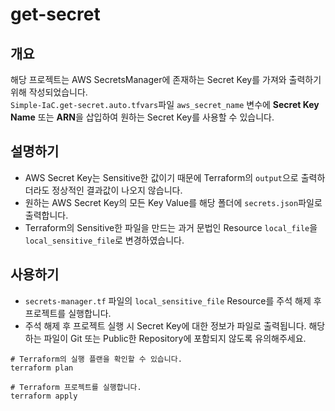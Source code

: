 # get-secret

## 개요

해당 프로젝트는 AWS SecretsManager에 존재하는 Secret Key를 가져와 출력하기 위해 작성되었습니다.  
`Simple-IaC.get-secret.auto.tfvars`파일 `aws_secret_name` 변수에 **Secret Key Name** 또는 **ARN**을 삽입하여 원하는 Secret Key를 사용할 수 있습니다.

## 설명하기
- AWS Secret Key는 Sensitive한 값이기 때문에 Terraform의 `output`으로 출력하더라도 정상적인 결과값이 나오지 않습니다.
- 원하는 AWS Secret Key의 모든 Key Value를 해당 폴더에 `secrets.json`파일로 출력합니다. 
- Terraform의 Sensitive한 파일을 만드는 과거 문법인 Resource `local_file`을 `local_sensitive_file`로 변경하였습니다. 

## 사용하기
- `secrets-manager.tf` 파일의 `local_sensitive_file` Resource를 주석 해제 후 프로젝트를 실행합니다.
- 주석 해제 후 프로젝트 실행 시 Secret Key에 대한 정보가 파일로 출력됩니다. 해당하는 파일이 Git 또는 Public한 Repository에 포함되지 않도록 유의해주세요.
```shell
# Terraform의 실행 플랜을 확인할 수 있습니다.
terraform plan

# Terraform 프로젝트를 실행합니다.
terraform apply
```
